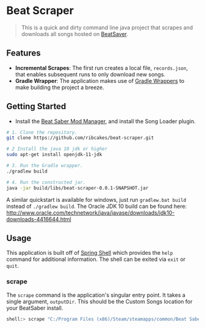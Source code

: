 # Beat Scraper
> This is a quick and dirty command line java project that scrapes and downloads all songs hosted on [BeatSaver](https://beatsaver.com). 

## Features
- **Incremental Scrapes**: The first run creates a local file, `records.json`, that enables subsequent runs to only download new songs.
- **Gradle Wrapper**: The application makes use of [Gradle Wrappers](https://docs.gradle.org/current/userguide/gradle_wrapper.html) to make building the project a breeze.

## Getting Started
- Install the [Beat Saber Mod Manager](https://github.com/Umbranoxio/BeatSaberModInstaller/releases), and install the Song Loader plugin.
```bash
# 1. Clone the repository.
git clone https://github.com/ribcakes/beat-scraper.git

# 2 Install the java 10 jdk or higher
sudo apt-get install openjdk-11-jdk

# 3. Run the Gradle wrapper.
./gradlew build 

# 4. Run the constructed jar.
java -jar build/libs/beat-scraper-0.0.1-SNAPSHOT.jar
```
A similar quickstart is available for windows, just run `gradlew.bat build` instead of `./gradlew build`.
The Oracle JDK 10 build can be found here: http://www.oracle.com/technetwork/java/javase/downloads/jdk10-downloads-4416644.html

## Usage
This application is built off of [Spring Shell](https://docs.spring.io/spring-shell/docs/current/reference/htmlsingle/) which provides the `help` 
command for additional information. The shell can be exited via `exit` or `quit`.

### scrape
The `scrape` command is the application's singular entry point. It takes a single argument, `outputDir`. This should be the Custom Songs location for your BeatSaber install.

```bash
shell:> scrape "C:/Program Files (x86)/Steam/steamapps/common/Beat Saber/CustomSongs"
``` 
